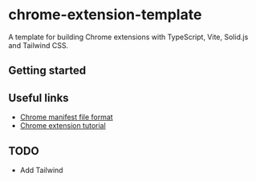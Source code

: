 # chrome-extension-template

A template for building Chrome extensions with TypeScript, Vite, Solid.js and Tailwind CSS.

## Getting started

## Useful links

- [Chrome manifest file format](https://developer.chrome.com/docs/extensions/reference/manifest)
- [Chrome extension tutorial](https://www.youtube.com/watch?v=GGi7Brsf7js)

## TODO

- Add Tailwind
